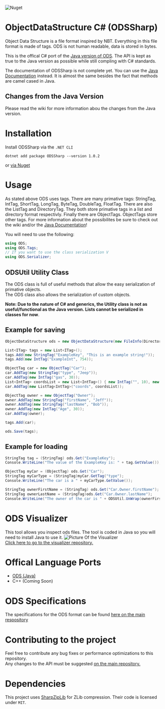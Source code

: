 ![Nuget](https://img.shields.io/nuget/v/ODSSharp)
# ObjectDataStructure C# (ODSSharp)
Object Data Structure is a file format inspired by NBT. Everything in this file format is made of tags.
ODS is not human readable, data is stored in bytes.  
  
This is the offical C# port of the [Java version of ODS](https://github.com/ryandw11/ODS). The API is kept as true to the Java version as possible while still compling with C# standards.  
  
The documentation of ODSSharp is not complete yet. You can use the [Java Documentation](https://ryandw11.github.io/ODS/) instead. It is almost the same besides the fact that methods are camel cased in Java.

## Changes from the Java Version
Please read the wiki for more information abou the changes from the Java version.

# Installation
Install ODSSharp via the `.NET CLI`
```
dotnet add package ODSSharp --version 1.0.2
```
or [via Nuget](https://www.nuget.org/packages/ODSSharp/1.0.2)

# Usage
As stated above ODS uses tags. There are many primative tags: StringTag, IntTag, ShortTag, LongTag, ByteTag, DoubleTag, FloatTag.
There are also the ListTag and DirectoryTag. They both store primative tags in a list and directory format respectivly.
Finally there are ObjectTags. ObjectTags store other tags. For more information about the possibilites be sure to check out the wiki and/or the [Java Documentation](https://ryandw11.github.io/ODS/)!  
  
You will need to use the following:
```c#
using ODS;
using ODS.Tags;
// If you want to use the class serialization V
using ODS.Serializer;
```

## ODSUtil Utility Class
The ODS class is full of useful methods that allow the easy serialization of primative objects.  
The ODS class also allows the serialization of custom objects.  
  
**Note: Due to the nature of C# and generics, the Utility class is not as useful/functional as the Java version. Lists cannot be serialized in classes for now**.
## Example for saving
```c#
ObjectDataStructure ods = new ObjectDataStructure(new FileInfo(Directory.GetCurrentDirectory() + "\\test3.ods"));

List<ITag> tags = new List<ITag>();
tags.Add(new StringTag("ExampleKey", "This is an example string!"));
tags.Add(new IntTag("ExampleInt", 754));

ObjectTag car = new ObjectTag("Car");
car.AddTag(new StringTag("type", "Jeep"));
car.AddTag(new IntTag("gas", 30));
List<IntTag> coordsList = new List<IntTag>() { new IntTag("", 10), new IntTag("", 5), new IntTag("", 10) };
car.AddTag(new ListTag<IntTag>("coords", coordsList));

ObjectTag owner = new ObjectTag("Owner");
owner.AddTag(new StringTag("firstName", "Jeff"));
owner.AddTag(new StringTag("lastName", "Bob"));
owner.AddTag(new IntTag("Age", 30));
car.AddTag(owner);

tags.Add(car);

ods.Save(tags);
```

## Example for loading
```C#
StringTag tag = (StringTag) ods.Get("ExampleKey");
Console.WriteLine("The value of the ExampleKey is: " + tag.GetValue());

ObjectTag myCar = (ObjectTag) ods.Get("Car");
StringTag myCarType = (StringTag)myCar.GetTag("type");
Console.WriteLine("The car is a " + myCarType.GetValue());

StringTag ownerFirstName = (StringTag) ods.Get("Car.Owner.firstName");
StringTag ownerLastName = (StringTag)ods.Get("Car.Owner.lastName");
Console.WriteLine("The owner of the car is " + ODSUtil.UnWrap(ownerFirstName) + " " + ODSUtil.UnWrap(ownerLastName));
```
# ODS Visualizer
This tool allows you inspect ods files. The tool is coded in Java so you will need to install Java to use it. 
![Picture Of the Visualizer](https://i.imgur.com/ukROPZy.png)  
[Click here to go to the visualizer repository.](https://github.com/ryandw11/ODS_Visualizer)

# Offical Language Ports
 - [ODS (Java)](https://github.com/ryandw11/ODS)
 - C++ (Coming Soon)
 
 # ODS Specifications
 The specifications for the ODS format can be found [here on the main respository](https://github.com/ryandw11/ODS#specification)
 
# Contributing to the project
Feel free to contribute any bug fixes or performance optimizations to this repository.  
Any changes to the API must be suggested [on the main repository.](https://github.com/ryandw11/ODS)  

# Dependencies 
This project uses [SharpZipLib](https://github.com/icsharpcode/SharpZipLib) for ZLib compression. Their code is licensed under `MIT`.
